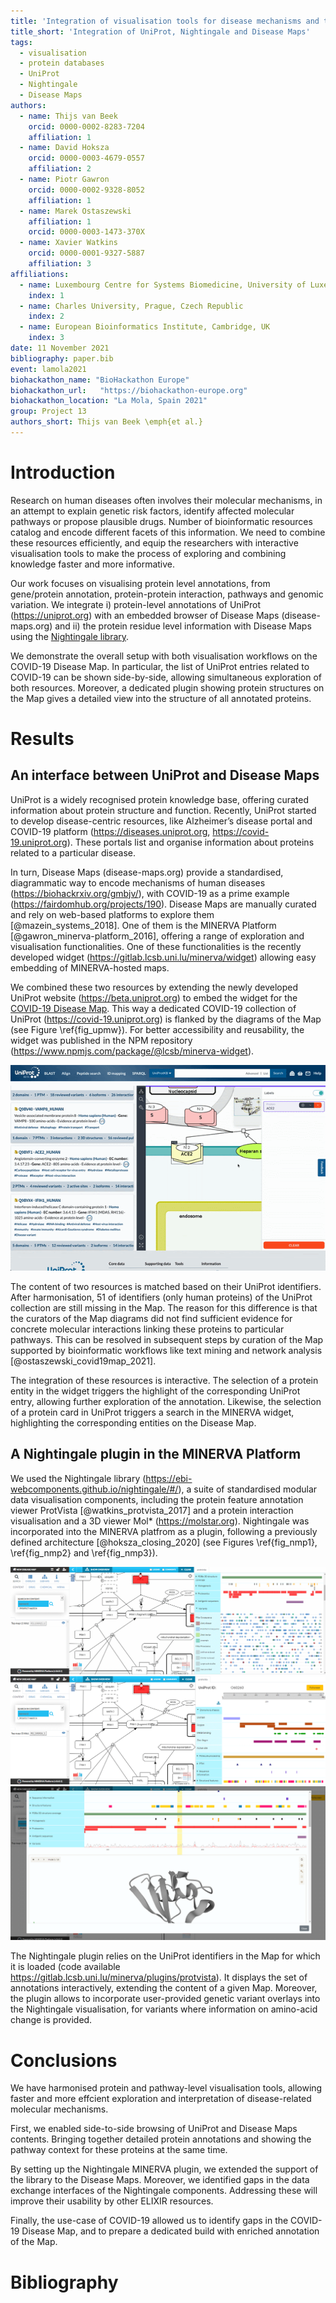 ```yaml
---
title: 'Integration of visualisation tools for disease mechanisms and their annotations: UniProt, Nightingale and the MINERVA Platform'
title_short: 'Integration of UniProt, Nightingale and Disease Maps'
tags:
  - visualisation
  - protein databases
  - UniProt
  - Nightingale
  - Disease Maps
authors:
  - name: Thijs van Beek
    orcid: 0000-0002-8283-7204
    affiliation: 1
  - name: David Hoksza
    orcid: 0000-0003-4679-0557
    affiliation: 2
  - name: Piotr Gawron
    orcid: 0000-0002-9328-8052
    affiliation: 1
  - name: Marek Ostaszewski
    affiliation: 1
    orcid: 0000-0003-1473-370X
  - name: Xavier Watkins
    orcid: 0000-0001-9327-5887
    affiliation: 3
affiliations:
  - name: Luxembourg Centre for Systems Biomedicine, University of Luxembourg, Luxembourg
    index: 1
  - name: Charles University, Prague, Czech Republic
    index: 2
  - name: European Bioinformatics Institute, Cambridge, UK
    index: 3
date: 11 November 2021
bibliography: paper.bib
event: lamola2021
biohackathon_name: "BioHackathon Europe"
biohackathon_url:   "https://biohackathon-europe.org"
biohackathon_location: "La Mola, Spain 2021"
group: Project 13
authors_short: Thijs van Beek \emph{et al.}
---
```


# Introduction

Research on human diseases often involves their molecular mechanisms, in an attempt to explain genetic risk factors, identify affected molecular pathways or propose plausible drugs. Number of bioinformatic resources catalog and encode different facets of this information. We need to combine these resources efficiently, and equip the researchers with interactive visualisation tools to make the process of exploring and combining knowledge faster and more informative.

Our work focuses on visualising protein level annotations, from gene/protein annotation, 
protein-protein interaction, pathways and genomic variation. We integrate i) protein-level annotations of UniProt (https://uniprot.org) with an embedded browser of Disease Maps (disease-maps.org) and ii) the protein residue level information with Disease Maps using the [Nightingale library](https://ebi-webcomponents.github.io/nightingale/#/).

We demonstrate the overall setup with both visualisation workflows on the COVID-19 Disease Map.
In particular, the list of UniProt entries related to COVID-19 can be shown side-by-side, allowing simultaneous exploration of both resources. Moreover, a dedicated plugin showing protein structures on the Map gives a detailed view into the structure of all annotated proteins.

# Results

## An interface between UniProt and Disease Maps

UniProt is a widely recognised protein knowledge base, offering curated information about protein structure and function. Recently, UniProt started to develop disease-centric resources, like Alzheimer’s disease portal and COVID-19 platform (https://diseases.uniprot.org, https://covid-19.uniprot.org). These portals list and organise information about proteins related to a particular disease. 

In turn, Disease Maps (disease-maps.org) provide a standardised, diagrammatic way to encode mechanisms of human diseases (https://biohackrxiv.org/gmbjv/), with COVID-19 as a prime example (https://fairdomhub.org/projects/190). Disease Maps are manually curated and rely on web-based platforms to explore them [@mazein_systems_2018]. One of them is the MINERVA Platform [@gawron_minerva-platform_2016], offering a range of exploration and visualisation functionalities. One of these functionalities is the recently developed widget (https://gitlab.lcsb.uni.lu/minerva/widget) allowing easy embedding of MINERVA-hosted maps.

We combined these two resources by extending the newly developed UniProt website (https://beta.uniprot.org) to embed the widget for the [COVID-19 Disease Map](https://covid19map.elixir-luxembourg.org/minerva/index.xhtml?id=covid19_map_BH21_v1). This way a dedicated COVID-19 collection of UniProt (https://covid-19.uniprot.org) is flanked by the diagrams of the Map (see Figure \ref{fig_upmw}). For better accessibility and reusability, the widget was published in the NPM repository (https://www.npmjs.com/package/@lcsb/minerva-widget).

![UniProt (beta) embedding the COVID-19 Disease Map via MINERVA widget \label{fig_upmw}](./unpb_mnvw.gif)

The content of two resources is matched based on their UniProt identifiers. After harmonisation, 51 of identifiers (only human proteins) of the UniProt collection are still missing in the Map. The reason for this difference is that the curators of the Map diagrams did not find sufficient evidence for concrete molecular interactions linking these proteins to particular pathways. This can be resolved in subsequent steps by curation of the Map supported by bioinformatic workflows like text mining and network analysis [@ostaszewski_covid19map_2021].

The integration of these resources is interactive. The selection of a protein entity in the widget triggers the highlight of the corresponding UniProt entry, allowing further exploration of the annotation. Likewise, the selection of a protein card in UniProt triggers a search in the MINERVA widget, highlighting the corresponding entities on the Disease Map.

## A Nightingale plugin in the MINERVA Platform

We used the Nightingale library (https://ebi-webcomponents.github.io/nightingale/#/), a suite of standardised modular data visualisation components, including the protein feature annotation viewer ProtVista [@watkins_protvista_2017] and a protein interaction visualisation and a 3D viewer Mol* (https://molstar.org). Nightingale was incorporated into the MINERVA platfrom as a plugin, following a previously defined architecture [@hoksza_closing_2020] (see Figures \ref{fig_nmp1}, \ref{fig_nmp2} and \ref{fig_nmp3}).

![The Nightingale plugin in the MINERVA Platform: ProtVista \label{fig_nmp1}](./nghtgl_mnv_plg1.gif)
![The Nightingale plugin in the MINERVA Platform: Variants  \label{fig_nmp2}](./nghtgl_mnv_plg2.gif)
![The Nightingale plugin in the MINERVA Platform: Structure view  \label{fig_nmp3}](./nghtgl_mnv_plg3.gif)

The Nightingale plugin relies on the UniProt identifiers in the Map for which it is loaded (code available https://gitlab.lcsb.uni.lu/minerva/plugins/protvista). It displays the set of annotations interactively, extending the content of a given Map. Moreover, the plugin allows to incorporate user-provided genetic variant overlays into the Nightingale visualisation, for variants where information on amino-acid change is provided.

# Conclusions

We have harmonised protein and pathway-level visualisation tools, allowing faster and more effcient exploration and interpretation of disease-related molecular mechanisms. 

First, we enabled side-to-side browsing of UniProt and Disease Maps contents. Bringing together detailed protein annotations and showing the pathway context for these proteins at the same time.

By setting up the Nightingale MINERVA plugin, we extended the support of the library to the Disease Maps. Moreover, we identified gaps in the data exchange interfaces of the Nightingale components. Addressing these will improve their usability by other ELIXIR resources.

Finally, the use-case of COVID-19 allowed us to identify gaps in the COVID-19 Disease Map, and to prepare a dedicated build with enriched annotation of the Map.

# Bibliography